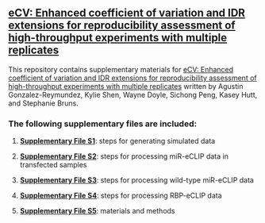## [eCV: Enhanced coefficient of variation and IDR extensions for reproducibility assessment of high-throughput experiments with multiple replicates](https://doi.org/10.1101/2023.12.18.572208) 

This repository contains supplementary materials for [eCV: Enhanced coefficient of variation and IDR extensions for reproducibility assessment of high-throughput experiments with multiple replicates](https://doi.org/10.1101/2023.12.18.572208) written by Agustin Gonzalez-Reymundez, Kylie Shen, Wayne Doyle, Sichong Peng, Kasey Hutt, and Stephanie Bruns.


### The following supplementary files are included:
1) **[Supplementary File S1](https://github.com/eclipsebio/eCV_paper/blob/main/supplementary_files/supplementary_file_S1.pdf)**: steps for generating simulated data

 2) **[Supplementary File S2](https://github.com/eclipsebio/eCV_paper/blob/main/supplementary_files/supplementary_file_S2.pdf)**: steps for processing miR-eCLIP data in transfected samples

3) **[Supplementary File S3](https://github.com/eclipsebio/eCV_paper/blob/master/supplementary_files/supplementary_file_S3.pdf)**: steps for processing wild-type miR-eCLIP data

4) **[Supplementary File S4](https://github.com/eclipsebio/eCV_paper/blob/main/supplementary_files/supplementary_file_S4.pdf)**: steps for processing RBP-eCLIP data

 5) **[Supplementary File S5](https://github.com/eclipsebio/eCV_paper/blob/main/supplementary_files/supplementary_file_S5.pdf)**: materials and methods
